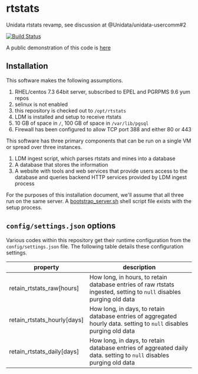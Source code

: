 # rtstats

Unidata rtstats revamp, see discussion at @Unidata/unidata-usercomm#2

[![Build Status](https://github.com/Unidata/rtstats/workflows/Install%20and%20Test/badge.svg)](https://github.com/Unidata/rtstats/actions)

A public demonstration of this code is [here](https://rtstatstest.unidata.ucar.edu)

## Installation

This software makes the following assumptions.

1. RHEL/centos 7.3 64bit server, subscribed to EPEL and PGRPMS 9.6 yum repos
2. selinux is not enabled
3. this repository is checked out to `/opt/rtstats`
4. LDM is installed and setup to receive rtstats
5. 10 GB of space in `/`, 100 GB of space in `/var/lib/pgsql`
6. Firewall has been configured to allow TCP port 388 and either 80 or 443

This software has three primary components that can be run on a single VM or
spread over three instances.

1. LDM ingest script, which parses rtstats and mines into a database
2. A database that stores the information
3. A website with tools and web services that provide users access to the database
and queries backend HTTP services provided by LDM ingest process

For the purposes of this installation document, we'll assume that all three run
on the same server.  A [bootstrap_server.sh](scripts/bootstrap_server.sh) shell
script file exists with the setup process.

## `config/settings.json` options

Various codes within this repository get their runtime configuration from
the `config/settings.json` file.  The following table details these configuration
settings.

| property | description |
| -------- | ----------- |
| retain_rtstats_raw[hours] | How long, in hours, to retain database entries of raw rtstats ingested, setting to `null` disables purging old data |
| retain_rtstats_hourly[days] | How long, in days, to retain database entries of aggregated hourly data. setting to `null` disables purging old data |
| retain_rtstats_daily[days] | How long, in days, to retain database entries of aggreated daily data. setting to `null` disables purging old data |
